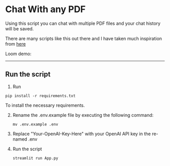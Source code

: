 # Chat With any PDF
Using this script you can chat with multiple PDF files and your chat history will be saved. 

There are many scripts like this out there and I have taken much inspiration from [here](https://github.com/viniciusarruda/chatpdf)

Loom demo: 

---
## Run the script
1. Run 
```
pip install -r requirements.txt
```
To install the necessary requirements.

2. Rename the .env.example file by executing the following command:
   ```shell
   mv .env.example .env

3. Replace "Your-OpenAI-Key-Here" with your OpenAI API key in the re-named .env

4. Run the script
   ```
   streamlit run App.py
   ```
